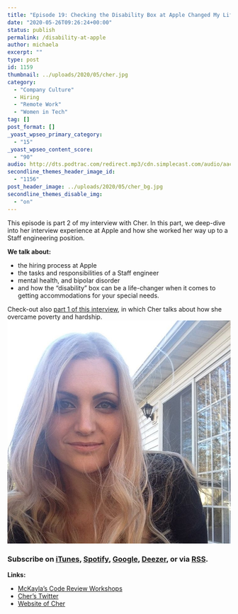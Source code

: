 ```yaml
---
title: "Episode 19: Checking the Disability Box at Apple Changed My Life"
date: "2020-05-26T09:26:24+00:00"
status: publish
permalink: /disability-at-apple
author: michaela
excerpt: ""
type: post
id: 1159
thumbnail: ../uploads/2020/05/cher.jpg
category:
  - "Company Culture"
  - Hiring
  - "Remote Work"
  - "Women in Tech"
tag: []
post_format: []
_yoast_wpseo_primary_category:
  - "15"
_yoast_wpseo_content_score:
  - "90"
audio: http://dts.podtrac.com/redirect.mp3/cdn.simplecast.com/audio/aaca90/aaca909a-e34f-49ae-a86f-f59e4fa807f0/3560504a-0f4b-4628-8933-1f4ed66c891b/cher-part-2-ready_tc.mp3
secondline_themes_header_image_id:
  - "1156"
post_header_image: ../uploads/2020/05/cher_bg.jpg
secondline_themes_disable_img:
  - "on"
---
```


This episode is part 2 of my interview with Cher. In this part, we deep-dive into her interview experience at Apple and how she worked her way up to a Staff engineering position.

**We talk about:**

- the hiring process at Apple
- the tasks and responsibilities of a Staff engineer
- mental health, and bipolar disorder
- and how the “disability” box can be a life-changer when it comes to getting accommodations for your special needs.

Check-out also [part 1 of this interview](https://www.software-engineering-unlocked.com/from-hardship-to-apple/), in which Cher talks about how she overcame poverty and hardship.  
![](../uploads/2020/05/cher.jpg)

### Subscribe on [iTunes](https://podcasts.apple.com/at/podcast/software-engineering-unlocked/id1477527378?l=en), [Spotify](https://open.spotify.com/show/2wz1OneBIDXpbBYeuyIsJL?si=2I0R0HuaTLK6RT0f7lDIFg), [Google](https://www.google.com/podcasts?feed=aHR0cHM6Ly9mZWVkcy5zaW1wbGVjYXN0LmNvbS9LMV9tdjBDSg%3D%3D), [Deezer](https://www.deezer.com/show/465682), or via [RSS](https://www.software-engineering-unlocked.com/subscribe/).

**Links:**

- [McKayla’s Code Review Workshops](https://www.michaelagreiler.com/workshops/)
- [Cher’s Twitter](https://twitter.com/CHERdotdev)
- [Website of Cher](https://cher.dev/)
